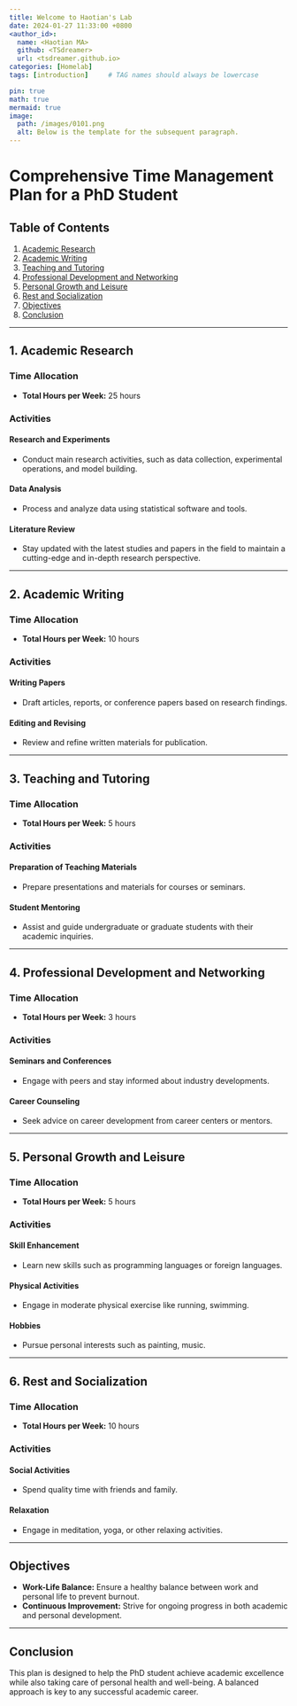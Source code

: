 ```yaml
---
title: Welcome to Haotian's Lab
date: 2024-01-27 11:33:00 +0800
<author_id>:
  name: <Haotian MA>
  github: <TSdreamer>
  url: <tsdreamer.github.io>
categories: [Homelab]
tags: [introduction]     # TAG names should always be lowercase

pin: true
math: true
mermaid: true
image:
  path: /images/0101.png
  alt: Below is the template for the subsequent paragraph.
---
```


# Comprehensive Time Management Plan for a PhD Student

## Table of Contents
1. [Academic Research](#academic-research)
2. [Academic Writing](#academic-writing)
3. [Teaching and Tutoring](#teaching-and-tutoring)
4. [Professional Development and Networking](#professional-development-and-networking)
5. [Personal Growth and Leisure](#personal-growth-and-leisure)
6. [Rest and Socialization](#rest-and-socialization)
7. [Objectives](#objectives)
8. [Conclusion](#conclusion)

---

## <a name="academic-research"></a>1. Academic Research

### Time Allocation
- **Total Hours per Week:** 25 hours

### Activities
#### Research and Experiments
- Conduct main research activities, such as data collection, experimental operations, and model building.
#### Data Analysis
- Process and analyze data using statistical software and tools.
#### Literature Review
- Stay updated with the latest studies and papers in the field to maintain a cutting-edge and in-depth research perspective.

---

## <a name="academic-writing"></a>2. Academic Writing

### Time Allocation
- **Total Hours per Week:** 10 hours

### Activities
#### Writing Papers
- Draft articles, reports, or conference papers based on research findings.
#### Editing and Revising
- Review and refine written materials for publication.

---

## <a name="teaching-and-tutoring"></a>3. Teaching and Tutoring

### Time Allocation
- **Total Hours per Week:** 5 hours

### Activities
#### Preparation of Teaching Materials
- Prepare presentations and materials for courses or seminars.
#### Student Mentoring
- Assist and guide undergraduate or graduate students with their academic inquiries.

---

## <a name="professional-development-and-networking"></a>4. Professional Development and Networking

### Time Allocation
- **Total Hours per Week:** 3 hours

### Activities
#### Seminars and Conferences
- Engage with peers and stay informed about industry developments.
#### Career Counseling
- Seek advice on career development from career centers or mentors.

---

## <a name="personal-growth-and-leisure"></a>5. Personal Growth and Leisure

### Time Allocation
- **Total Hours per Week:** 5 hours

### Activities
#### Skill Enhancement
- Learn new skills such as programming languages or foreign languages.
#### Physical Activities
- Engage in moderate physical exercise like running, swimming.
#### Hobbies
- Pursue personal interests such as painting, music.

---

## <a name="rest-and-socialization"></a>6. Rest and Socialization

### Time Allocation
- **Total Hours per Week:** 10 hours

### Activities
#### Social Activities
- Spend quality time with friends and family.
#### Relaxation
- Engage in meditation, yoga, or other relaxing activities.

---

## <a name="objectives"></a>Objectives

- **Work-Life Balance:** Ensure a healthy balance between work and personal life to prevent burnout.
- **Continuous Improvement:** Strive for ongoing progress in both academic and personal development.

---

## <a name="conclusion"></a>Conclusion

This plan is designed to help the PhD student achieve academic excellence while also taking care of personal health and well-being. A balanced approach is key to any successful academic career.
